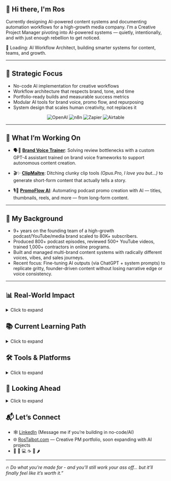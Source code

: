 ## 👋 Hi there, I'm Ros

Currently designing AI-powered content systems and documenting automation workflows for a high-growth media company. I’m a Creative Project Manager pivoting into AI-powered systems — quietly, intentionally, and with just enough rebellion to get noticed. 

🌱 Loading: AI Workflow Architect, building smarter systems for content, teams, and growth.

---

## 🚀 Strategic Focus
- No-code AI implementation for creative workflows  
- Workflow architecture that respects brand, tone, and time  
- Portfolio-ready builds and measurable success metrics
- Modular AI tools for brand voice, promo flow, and repurposing
- System design that scales human creativity, not replaces it
<p align="center">
  <img alt="OpenAI" src="https://custom-icon-badges.demolab.com/badge/OpenAI-GPT--4o-000000?logo=openai&logoColor=white&style=for-the-badge">
  <img alt="n8n" src="https://custom-icon-badges.demolab.com/badge/n8n-Automation-EA580C?logo=n8n&logoColor=white&style=for-the-badge">
  <img alt="Zapier" src="https://custom-icon-badges.demolab.com/badge/Zapier-Workflows-FF4A00?logo=zapier&logoColor=white&style=for-the-badge">
  <img alt="Airtable" src="https://custom-icon-badges.demolab.com/badge/Airtable-Database-18BFFF?logo=airtable&logoColor=white&style=for-the-badge">
</p>

---

## 🔧 What I’m Working On

- 🗣️🤖 [**Brand Voice Trainer**](https://github.com/RosTalbot/brand-voice-trainer): Solving review bottlenecks with a custom GPT-4 assistant trained on brand voice frameworks to support autonomous content creation.

- 🎬✨ [**ClipMaître**](https://github.com/RosTalbot/content-repurposer-ai): Ditching clunky clip tools _(Opus.Pro, I love you but…)_ to generate short-form content that actually tells a story.

- 🎙️🌊 [**PromoFlow AI**](https://github.com/RosTalbot/promoflow-ai): Automating podcast promo creation with AI — titles, thumbnails, reels, and more — from long-form content.

---

## 🎯 My Background

- 9+ years on the founding team of a high-growth podcast/YouTube/media brand scaled to 80K+ subscribers.
- Produced 800+ podcast episodes, reviewed 500+ YouTube videos, trained 1,000+ contractors in online programs.
- Built and managed multi-brand content systems with radically different voices, vibes, and sales journeys.
- Recent focus: Fine-tuning AI outputs (via ChatGPT + system prompts) to replicate gritty, founder-driven content without losing narrative edge or voice consistency.

---
## 📊 Real-World Impact
<details>
<summary>Click to expand</summary>

### 🤖 AI Brand Voice Implementation 
Built and iteratively trained a custom ChatGPT workflow to replicate gritty, founder-led tone. Cut review time in half and improved alignment across podcast, email, and social content.

### 🧠 Lead Scoring Automation  
Used AI-assisted analysis to audit 426 leads, uncovering a critical 89% database cleanup need. Delivered insights in 24 hours and executed a 13-day remediation plan to restore CRM health and email deliverability.

### 📈 Content Systems at Scale  
Produced over 800 podcast episodes and 500+ YouTube videos across multi-brand ecosystems. Scaled one channel from 346 to 83K+ subscribers while preserving distinct voice and platform strategy.

---
</details>

## 📚 Current Learning Path
<details>
<summary>Click to expand</summary>
  
- [x] *AI for Everyone* (Andrew Ng/DeepLearning.AI)
- [x] *Generative AI: Prompt Engineering Basics* (IBM/Coursera)
- [x] *OpenAI GPTs: Creating Your Own Custom AI Assistants* (Vanderbilt University)
- [ ] *Building Systems with the ChatGPT API (DeepLearning.AI)*
- [ ] *GPT‑4o for Business* (OpenAI Academy)
- [ ] *Ai Agents (HuggingFace)*
- [ ] *Post-Training of LLMs (DeepLearning.AI)*
- and custom AI workflow builds using n8n, Claris, and custom JSON pipelines

---
</details>

## 🛠️ Tools & Platforms
<details> 
<summary>Click to expand</summary>

- AI & Automation: ChatGPT, Claude, n8n, Whisper, Replit (light use), JSON
- Ops & Content: Notion, Asana (Certified Workflow Specialist -> Yes, it’s a thing), Canva, Google Workspace, Trello, ClickUp
- Creative & Visuals: Canva, Descript, Figma (light use), Frame.io

---
</details> 

## 🎯 Looking Ahead
<details><summary>Click to expand</summary>

**Exploring:**
- AI Workflow Architect
- AI Prototyper
- AI-Powered Content Systems Strategist
- No-Code AI Developer / PromptOps
- AI Prompt Documentation Lead
- AI Solutions Consultant (No-Code)
- Creative Ops + Automation
- AI Product Researcher / Prototyping Strategist

**Ideal Work:**
- Low-meeting, high-autonomy teams
- Building or refining internal tools that make creative work better
- Remote preferred; async welcomed

---
</details>

## 📬 Let’s Connect
- 🕸 [LinkedIn](https://www.linkedin.com/in/ros-talbot/) (Message me if you’re building in no-code/AI)  
- 🌐 [RosTalbot.com](https://www.rostalbot.com) — Creative PM portfolio, soon expanding with AI projects
- 🌈 🦄 💻 ☕ 🧠 🌶️

---

🔥 *Do what you’re made for - and you’ll still work your ass off… but it’ll finally feel like it’s worth it.”*


<!--
**RosTalbot/RosTalbot** is a ✨ _special_ ✨ repository because its `README.md` (this file) appears on your GitHub profile.

Here are some ideas to get you started:

- 🔭 I’m currently working on ...
- 🌱 I’m currently learning ...
- 👯 I’m looking to collaborate on ...
- 🤔 I’m looking for help with ...
- 💬 Ask me about ...
- 📫 How to reach me: ...
- 😄 Pronouns: ...
- ⚡ Fun fact: ...
-->
